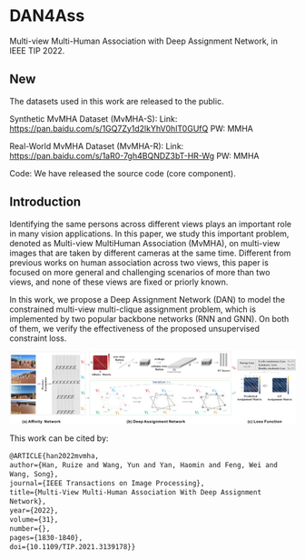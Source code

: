 # DAN4Ass
Multi-view Multi-Human Association with Deep Assignment Network, in IEEE TIP 2022.

## New
The datasets used in this work are released to the public.

Synthetic MvMHA Dataset (MvMHA-S):
Link: https://pan.baidu.com/s/1GQ7Zy1d2lkYhV0hlT0GUfQ 
PW: MMHA


Real-World MvMHA Dataset (MvMHA-R):
Link: https://pan.baidu.com/s/1aR0-7gh4BQNDZ3bT-HR-Wg 
PW: MMHA

Code:
We have released the source code (core component).


## Introduction
Identifying the same persons across different views plays an important role in many vision applications. In this paper, we study this important problem, denoted as Multi-view MultiHuman Association (MvMHA), on multi-view images that are taken by different cameras at the same time. Different from previous works on human association across two views, this paper is focused on more general and challenging scenarios of more than two views, and none of these views are fixed or priorly known.

In this work, we propose a Deep Assignment Network (DAN) to model the constrained multi-view multi-clique assignment problem, which is implemented by two popular backbone networks (RNN and GNN). On both of them, we verify the effectiveness of the proposed unsupervised constraint loss.


![framework](https://github.com/RuizeHan/DAN4Ass/blob/main/framework.jpg)


This work can be cited by:
```
@ARTICLE{han2022mvmha,  
author={Han, Ruize and Wang, Yun and Yan, Haomin and Feng, Wei and Wang, Song},  
journal={IEEE Transactions on Image Processing},   
title={Multi-View Multi-Human Association With Deep Assignment Network},   
year={2022},  
volume={31},  
number={},  
pages={1830-1840},  
doi={10.1109/TIP.2021.3139178}}
```

